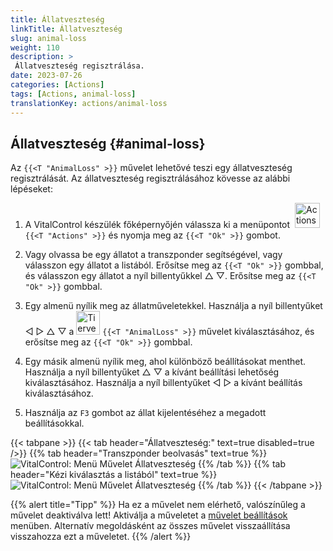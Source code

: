 ```yaml
---
title: Állatveszteség
linkTitle: Állatveszteség
slug: animal-loss
weight: 110
description: >
 Állatveszteség regisztrálása.
date: 2023-07-26
categories: [Actions]
tags: [Actions, animal-loss]
translationKey: actions/animal-loss
---
```


## Állatveszteség {#animal-loss}

Az `{{<T "AnimalLoss" >}}` művelet lehetővé teszi egy állatveszteség regisztrálását. Az állatveszteség regisztrálásához kövesse az alábbi lépéseket:

1. A VitalControl készülék főképernyőjén válassza ki a menüpontot &nbsp;<img src="/icons/actions.svg" width="40" align="bottom" alt="Actions" /> `{{<T "Actions" >}}` és nyomja meg az `{{<T "Ok" >}}` gombot.

2. Vagy olvassa be egy állatot a transzponder segítségével, vagy válasszon egy állatot a listából. Erősítse meg az `{{<T "Ok" >}}` gombbal, és válasszon egy állatot a nyíl billentyűkkel △ ▽. Erősítse meg az `{{<T "Ok" >}}` gombbal.

3. Egy almenü nyílik meg az állatműveletekkel. Használja a nyíl billentyűket ◁ ▷ △ ▽ a <img src="/icons/actions/animal-loss.svg" width="38" align="bottom" alt="Tierverlust" /> `{{<T "AnimalLoss" >}}` művelet kiválasztásához, és erősítse meg az `{{<T "Ok" >}}` gombbal.

4. Egy másik almenü nyílik meg, ahol különböző beállításokat menthet. Használja a nyíl billentyűket △ ▽ a kívánt beállítási lehetőség kiválasztásához. Használja a nyíl billentyűket ◁ ▷ a kívánt beállítás kiválasztásához.

5. Használja az `F3` gombot az állat kijelentéséhez a megadott beállításokkal.

{{< tabpane >}}
{{< tab header="Állatveszteség:" text=true disabled=true />}}
{{% tab header="Transzponder beolvasás" text=true %}}
![VitalControl: Menü Művelet Állatveszteség](../images/animalloss-scan.png "Állatveszteség regisztrálása")
{{% /tab %}}
{{% tab header="Kézi kiválasztás a listából" text=true %}}
![VitalControl: Menü Művelet Állatveszteség](../images/animalloss.png "Állatveszteség regisztrálása")
{{% /tab %}}
{{< /tabpane >}}

{{% alert title="Tipp" %}}
Ha ez a művelet nem elérhető, valószínűleg a művelet deaktiválva lett! Aktiválja a műveletet a [művelet beállítások](../setting/) menüben. Alternatív megoldásként az összes művelet visszaállítása visszahozza ezt a műveletet.
{{% /alert %}}
